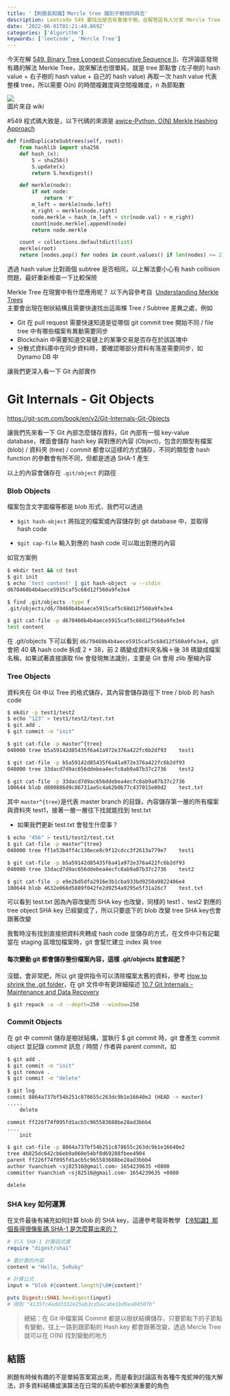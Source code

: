 ```yaml
---
title: '【刷題長知識】Mercle tree 識別子樹相同與否'
description: Leetcode 549 要找出是否有重複子樹，在解答區有人分享 Mercle Tree 解法，在 O(n) 的時間與空間複雜度下解決問題，延伸了解到 Mercle Tree 被廣泛應在許多地方，如 Git / Dynamo DB 等
date: '2022-06-01T01:21:40.869Z'
categories: ['Algorithm']
keywords: ['leetcode', 'Mercle Tree']
---
```


今天在解 [549. Binary Tree Longest Consecutive Sequence II](https://leetcode.com/problems/binary-tree-longest-consecutive-sequence-ii/)，在評論區發現有趣的解法 Merkle Tree，說來解法也很單純，就是 tree 節點會 (左子樹的 hash value \+ 右子樹的 hash value \+ 自己的 hash value) 再取一次 hash value 代表整棵 tree，所以需要 O(n) 的時間複雜度與空間複雜度，n 為節點數

![](https://upload.wikimedia.org/wikipedia/commons/thumb/9/95/Hash_Tree.svg/310px-Hash_Tree.svg.png)  
圖片來自 wiki

\#549 程式碼大致是，以下代碼的來源是 [awice-Python, O(N) Merkle Hashing Approach](https://leetcode.com/problems/find-duplicate-subtrees/discuss/106030/Python-O(N)-Merkle-Hashing-Approach)

```python
def findDuplicateSubtrees(self, root):
    from hashlib import sha256
    def hash_(x):
        S = sha256()
        S.update(x)
        return S.hexdigest()

    def merkle(node):
        if not node:
            return '#'
        m_left = merkle(node.left)
        m_right = merkle(node.right)
        node.merkle = hash_(m_left + str(node.val) + m_right)
        count[node.merkle].append(node)
        return node.merkle

    count = collections.defaultdict(list)
    merkle(root)
    return [nodes.pop() for nodes in count.values() if len(nodes) >= 2]
```

透過 hash value 比對兩個 subtree 是否相同，以上解法要小心有 hash collision 問題，最好重新檢查一下比較保險

Merkle Tree 在現實中有什麼應用呢？ 以下內容參考自  [Understanding Merkle Trees](https://medium.com/geekculture/understanding-merkle-trees-f48732772199)\
主要會出現在樹狀結構且需要快速找出這兩棵 Tree / Subtree 差異之處，例如 

* Git 在 pull request 需要快速知道是從哪個 git commit tree 開始不同 / file tree 中有哪些檔案有異動需要同步
* Blockchain 中需要知道交易鏈上的某筆交易是否存在於該區塊中
* 分散式資料庫中在同步資料時，要確認哪部分資料有落差需要同步，如 Dynamo DB 中

讓我們更深入看一下 Git 內部實作

# Git Internals - Git Objects

<https://git-scm.com/book/en/v2/Git-Internals-Git-Objects>

讓我們先來看一下 Git 內部怎麼儲存資料，Git 內部有一個 key-value database，裡面會儲存 hash key 與對應的內容 (Object)，包含的類型有檔案 (blob) / 資料夾 (tree) / commit 都會以這樣的方式儲存，不同的類型會 hash function 的參數會有所不同，但都是透過 SHA-1 產生

以上的內容會儲存在 `.git/object` 的路徑

### Blob Objects

檔案包含文字圖檔等都是 blob 形式，我們可以透過

* `$git hash-object` 將指定的檔案或內容儲存到 git database 中，並取得 hash code

* `$git cap-file` 輸入對應的 hash code 可以取出對應的內容

如官方案例

```sh
$ mkdir test && cd test
$ git init
$ echo 'test content' | git hash-object -w --stdin
d670460b4b4aece5915caf5c68d12f560a9fe3e4

$ find .git/objects -type f
.git/objects/d6/70460b4b4aece5915caf5c68d12f560a9fe3e4

$ git cat-file -p d670460b4b4aece5915caf5c68d12f560a9fe3e4
test content
```

在 .git/objects 下可以看到 `d6/70460b4b4aece5915caf5c68d12f560a9fe3e4`，git 會把 40 碼 hash code 拆成 2 \+ 38，前 2 碼變成資料夾名稱＋後 38 碼變成檔案名稱，如果試著直接讀取 file 會發現無法識別，主要是 Git 會用 zlib 壓縮內容

### Tree Objects

資料夾在 Git 中以 Tree 的格式儲存，其內容會儲存路徑下 tree / blob 的 hash code

```sh
$ mkdir -p test1/test2
$ echo "123" > test1/test2/test.txt
$ git add .
$ git commit -m "init"

$ git cat-file -p master^{tree}
040000 tree b5a59142d85435f6a41a972e376a422fc6b2df93    test1

$ git cat-file -p b5a59142d85435f6a41a972e376a422fc6b2df93
040000 tree 33dacd7d9ac656ddebea4ecfc8ab9a87b37c2736    test2

$ git cat-file -p 33dacd7d9ac656ddebea4ecfc8ab9a87b37c2736
100644 blob d800886d9c86731ae5c4a62b0b77c437015e00d2    test.txt
```

其中 `master^{tree}`是代表 master branch 的目錄，內容儲存第一層的所有檔案與資料夾 test1，接著一層一層往下找就能找到 test.txt

* 如果我們更新 test.txt 會發生什麼事？

```sh
$ echo "456" > test1/test2/test.txt
$ git cat-file -p master^{tree}
040000 tree ff1e53b4ff4c130ece8c9f12cdcc3f2613a779e7    test1

$ git cat-file -p b5a59142d85435f6a41a972e376a422fc6b2df93
040000 tree 33dacd7d9ac656ddebea4ecfc8ab9a87b37c2736    test2

$ git cat-file -p e9e2bd5dfa2916e3b1cba933bd9250a9822406e4
100644 blob 4632e068d5889f042fe2d9254a9295e5f31a26c7    test.txt
```

可以看到 test.txt 因為內容改變而 SHA key 也改變，同樣的 test1 、test2 對應的 tree object SHA key 已經變成了，所以只要底下的 blob 改變 tree SHA key也會跟著改變

我暫時沒有找到直接把資料夾轉成 hash code 並儲存的方式，在文件中只有記載當在 staging 區增加檔案時，git 會幫忙建立 index 與 tree

#### 每次變動 git 都會儲存整份檔案內容，這樣 .git/objects 就會超肥？
沒錯，會非常肥，所以 git 提供指令可以清除檔案太舊的資料，參考 [How to shrink the .git folder](https://stackoverflow.com/questions/5613345/how-to-shrink-the-git-folder)，在 git 文件中有更詳細描述 [10.7 Git Internals - Maintenance and Data Recovery](https://git-scm.com/book/zh-tw/v2/Git-Internals-Maintenance-and-Data-Recovery)

```sh
$ git repack -a -d --depth=250 --window=250
```


### Commit Objects

在 git 中 commit 儲存是樹狀結構，當執行 $ git commit 時，git 會產生 commit object 並記錄 commit 訊息 / 時間 / 作者與 parent commit，如

```sh
$ git add .
$ git commit -m "init"
$ git remove .
$ git commit -m "delete"

$ git log
commit 8864a737bf54b251c878655c263dc9b1e16640e2 (HEAD -> master)
.....
    delete

commit ff226f74f095fd1acb5c965583688be28ad3bbb4
....
    init

$ git cat-file -p 8864a737bf54b251c878655c263dc9b1e16640e2
tree 4b825dc642cb6eb9a060e54bf8d69288fbee4904
parent ff226f74f095fd1acb5c965583688be28ad3bbb4
author Yuanchieh <sj82516@gmail.com> 1654239635 +0800
committer Yuanchieh <sj82516@gmail.com> 1654239635 +0800

delete
```

### SHA key 如何運算

在文件最後有補充如何計算 blob 的 SHA key，這邊參考龍哥教學 【[冷知識】那個長得很像亂碼 SHA-1 是怎麼算出來的？](https://gitbook.tw/chapters/using-git/how-to-calculate-the-sha1-value) 

```ruby
# 引入 SHA-1 計算函式庫
require "digest/sha1"

# 要計算的內容
content = "Hello, 5xRuby"

# 計算公式
input = "blob #{content.length}\0#{content}"

puts Digest::SHA1.hexdigest(input)
# 得到 "4135fc4add3332e25ab3cd5acabe1bd9ea0450fb"
```

> 總結：在 Git 中檔案與 Commit 都是以樹狀結構儲存，只要節點下的子節點有變動，往上一路到跟節點的 Hash key 都會跟著改變，透過 Mercle Tree 就可以在 O(N) 找到變動的地方

## 結語
刷題有時候有趣的不是單純答案寫出來，而是看到討論區有各種牛鬼蛇神的強大解法，許多資料結構或演算法在日常的系統中都扮演重要的角色